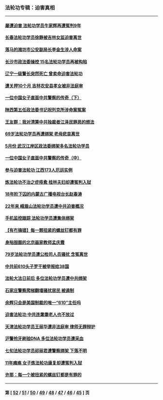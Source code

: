 ### 法轮功专辑：迫害真相
---
#### [屡遭迫害 法轮功学员牛家辉再遭冤判9年](../../pages/nf4379/n12995918.md) 
#### [长春法轮功学员徐静被吉林女监迫害离世](../../pages/nf4379/n12996729.md) 
#### [落马的潍坊市公安副局长李金生涉人命案](../../pages/nf4379/n12993922.md) 
#### [长沙市政法委操控 15名法轮功学员再被构陷](../../pages/nf4379/n12993415.md) 
#### [辽宁一级警长突然死亡 曾卖命迫害法轮功](../../pages/nf4379/n12991582.md) 
#### [遭关押10个月 吉林农安县孝女被非法庭审](../../pages/nf4379/n12991125.md) 
#### [一位中国女子直面中共警察的传奇（下）](../../pages/nf4379/n12989706.md) 
#### [陕西第五任政法委书记祝列克所涉命案冤案](../../pages/nf4379/n12988803.md) 
#### [王友群：我对清算中共独裁者江泽民罪恶的想法](../../pages/nf4379/n12990272.md) 
#### [69岁法轮功学员再遭绑架 老母悲哀离世](../../pages/nf4379/n12988169.md) 
#### [5月份 武汉江岸区政法委绑架多名法轮功学员](../../pages/nf4379/n12988190.md) 
#### [一位中国女子直面中共警察的传奇（中）](../../pages/nf4379/n12987620.md) 
#### [参与迫害法轮功 江西173人厄运实例](../../pages/nf4379/n12986119.md) 
#### [炼法轮功不治之症痊愈 桂林夫妇却遭冤判入狱](../../pages/nf4379/n12985744.md) 
#### [18年阶下囚的内蒙古广播电视台长赵春涛](../../pages/nf4379/n12980249.md) 
#### [22年来 峨眉山法轮功学员遭中共迫害概况](../../pages/nf4379/n12974308.md) 
#### [手机监控跟踪 法轮功学员遭集体绑架](../../pages/nf4379/n12977989.md) 
#### [【有冇搞错】每一颗扭紧的螺丝钉都有罪](../../pages/nf4379/n12977983.md) 
#### [身陷囹圄的北京画家教师孟庆霞](../../pages/nf4379/n12977437.md) 
#### [79岁法轮功学员遭公检司人员骚扰 含冤离世](../../pages/nf4379/n12976879.md) 
#### [中共前610头子罗干被举报给38国](../../pages/nf4379/n12975419.md) 
#### [法轮大法日前后 多位法轮功学员遭中共绑架](../../pages/nf4379/n12970047.md) 
#### [石家庄警察爬梯翻墙骚扰居民 被遏制](../../pages/nf4379/n12974162.md) 
#### [余辉只会是美国制裁的唯一“610”主任吗](../../pages/nf4379/n12972837.md) 
#### [迫害法轮功 中共连耄耋老人也不放过](../../pages/nf4379/n12972320.md) 
#### [天津法轮功学员王丽华遭非法庭审 律师无罪辩护](../../pages/nf4379/n12971731.md) 
#### [沪警抢牙刷验DNA 多位法轮功学员遭采血](../../pages/nf4379/n12969218.md) 
#### [七旬法轮功学员祁丽君遭警察绑架 下落不明](../../pages/nf4379/n12958701.md) 
#### [11年瘫痪 女子炼法轮功康复却遭冤判入狱](../../pages/nf4379/n12969556.md) 
#### [许那：每一个被扭紧的螺丝钉都是有罪的](../../pages/nf4379/n12970293.md) 

---
#### 第 [ [52](./52.md) / [51](./51.md) / [50](./50.md) / [49](./49.md) / [48](./48.md) / [47](./47.md) / [46](./46.md) / [45](./45.md) ] 页
